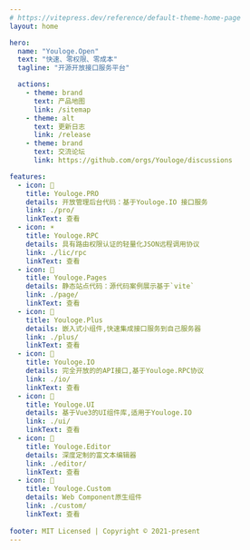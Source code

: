```yaml
---
# https://vitepress.dev/reference/default-theme-home-page
layout: home

hero:
  name: "Youloge.Open"
  text: "快速、零权限、零成本"
  tagline: "开源开放接口服务平台"

  actions:
    - theme: brand
      text: 产品地图
      link: /sitemap
    - theme: alt
      text: 更新日志
      link: /release
    - theme: brand
      text: 交流论坛
      link: https://github.com/orgs/Youloge/discussions

features:
  - icon: 🌟
    title: Youloge.PRO
    details: 开放管理后台代码：基于Youloge.IO 接口服务
    link: ./pro/
    linkText: 查看
  - icon: ☀️
    title: Youloge.RPC
    details: 具有路由权限认证的轻量化JSON远程调用协议
    link: ./lic/rpc
    linkText: 查看
  - icon: 🐥
    title: Youloge.Pages
    details: 静态站点代码：源代码案例展示基于`vite`
    link: ./page/
    linkText: 查看
  - icon: 🐷 
    title: Youloge.Plus
    details: 嵌入式小组件,快速集成接口服务到自己服务器
    link: ./plus/
    linkText: 查看
  - icon: 🐹
    title: Youloge.IO
    details: 完全开放的的API接口,基于Youloge.RPC协议
    link: ./io/
    linkText: 查看
  - icon: 🍄
    title: Youloge.UI
    details: 基于Vue3的UI组件库,适用于Youloge.IO
    link: ./ui/
    linkText: 查看
  - icon: 🌺
    title: Youloge.Editor
    details: 深度定制的富文本编辑器
    link: ./editor/
    linkText: 查看
  - icon: 🐁 
    title: Youloge.Custom
    details: Web Component原生组件
    link: ./custom/
    linkText: 查看
    
footer: MIT Licensed | Copyright © 2021-present 
---
```


